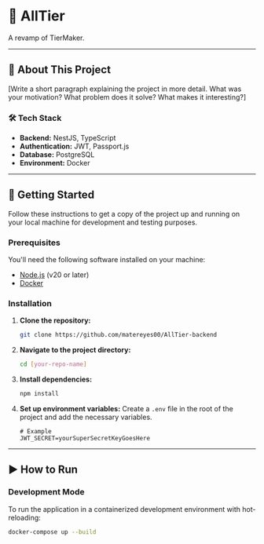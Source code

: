 # 🚀 AllTier

A revamp of TierMaker.

---

## 📖 About This Project

[Write a short paragraph explaining the project in more detail. What was your motivation? What problem does it solve? What makes it interesting?]

### 🛠️ Tech Stack

- **Backend:** NestJS, TypeScript
- **Authentication:** JWT, Passport.js
- **Database:** PostgreSQL
- **Environment:** Docker

---

## 🚀 Getting Started

Follow these instructions to get a copy of the project up and running on your local machine for development and testing purposes.

### Prerequisites

You'll need the following software installed on your machine:

- [Node.js](https://nodejs.org/) (v20 or later)
- [Docker](https://www.docker.com/products/docker-desktop/)

### Installation

1.  **Clone the repository:**
    ```sh
    git clone https://github.com/matereyes00/AllTier-backend
    ```
2.  **Navigate to the project directory:**
    ```sh
    cd [your-repo-name]
    ```
3.  **Install dependencies:**
    ```sh
    npm install
    ```
4.  **Set up environment variables:**
    Create a `.env` file in the root of the project and add the necessary variables.
    ```env
    # Example
    JWT_SECRET=yourSuperSecretKeyGoesHere
    ```

---

## ▶️ How to Run

### Development Mode

To run the application in a containerized development environment with hot-reloading:

```sh
docker-compose up --build
```
